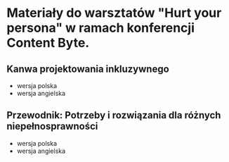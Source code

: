 # Materiały do warsztatów "Hurt your persona" w ramach konferencji Content Byte. 

## Kanwa projektowania inkluzywnego
- wersja polska
- wersja angielska

## Przewodnik: Potrzeby i rozwiązania dla różnych niepełnosprawności
- wersja polska
- wersja angielska

